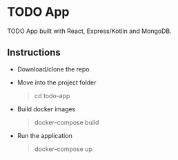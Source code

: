 # TODO App
TODO App built with React, Express/Kotlin and MongoDB.

## Instructions

- Download/clone the repo
- Move into the project folder

  > cd todo-app
  
- Build docker images

  > docker-compose build
- Run the application

  > docker-compose up

